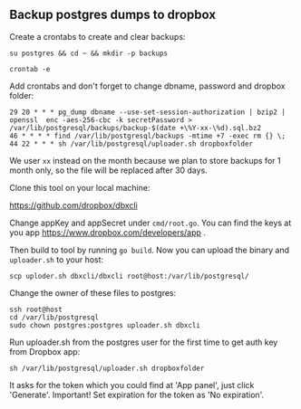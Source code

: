 ## Backup postgres dumps to dropbox

Create a crontabs to create and clear backups:

`su postgres && cd ~ && mkdir -p backups`

`crontab -e`

Add crontabs and don't forget to change dbname, password and dropbox folder:

```
29 20 * * * pg_dump dbname --use-set-session-authorization | bzip2 | openssl  enc -aes-256-cbc -k secretPassword > /var/lib/postgresql/backups/backup-$(date +\%Y-xx-\%d).sql.bz2
46 * * * * find /var/lib/postgresql/backups -mtime +7 -exec rm {} \;
44 22 * * * sh /var/lib/postgresql/uploader.sh dropboxfolder
```

We user `xx` instead on the month because we plan to store backups for 1 month only, so the file will be replaced
after 30 days.

Clone this tool on your local machine:

https://github.com/dropbox/dbxcli

Change appKey and appSecret under `cmd/root.go`. You can find the keys at you app
https://www.dropbox.com/developers/app .

Then build to tool by running `go build`.
Now you can upload the binary and `uploader.sh` to your host:

`scp uploder.sh dbxcli/dbxcli root@host:/var/lib/postgresql/`

Change the owner of these files to postgres:

```
ssh root@host
cd /var/lib/postgresql
sudo chown postgres:postgres uploader.sh dbxcli
```

Run uploader.sh from the postgres user for the first time to get auth key from Dropbox app:

`sh /var/lib/postgresql/uploader.sh dropboxfolder`

It asks for the token which you could find at 'App panel', just click 'Generate'.
Important! Set expiration for the token as 'No expiration'.
